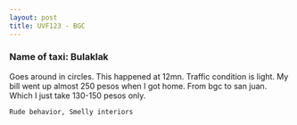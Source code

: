 ```yaml
---
layout: post
title: UVF123 - BGC
---
```


### Name of taxi: Bulaklak

Goes around in circles. This happened at 12mn. Traffic condition is light. My bill went up almost 250 pesos when I got home. From bgc to san juan. Which I just take 130-150 pesos only. 

```Rude behavior, Smelly interiors```
